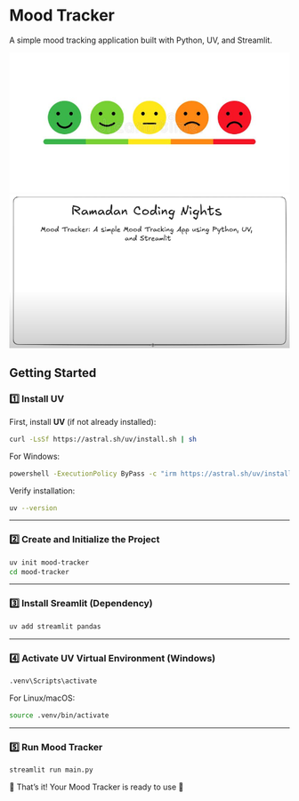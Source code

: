 # Mood Tracker

A simple mood tracking application built with Python, UV, and Streamlit.

![Mood Tracker](images/mood.jpg)
![Mood Tracker](images/image.png)

## Getting Started

### 1️⃣ Install UV

First, install **UV** (if not already installed):

```sh
curl -LsSf https://astral.sh/uv/install.sh | sh
```

For Windows:

```sh
powershell -ExecutionPolicy ByPass -c "irm https://astral.sh/uv/install.ps1 | iex"
```

Verify installation:

```sh
uv --version
```

---

### 2️⃣ Create and Initialize the Project

```sh
uv init mood-tracker
cd mood-tracker
```

---

### 3️⃣ Install Sreamlit (Dependency)

```sh
uv add streamlit pandas
```

---

### 4️⃣ Activate UV Virtual Environment (Windows)

```sh
.venv\Scripts\activate
```

For Linux/macOS:

```sh
source .venv/bin/activate
```

---

### 5️⃣ Run Mood Tracker

```sh
streamlit run main.py
```

🎉 That’s it! Your Mood Tracker is ready to use 🚀
